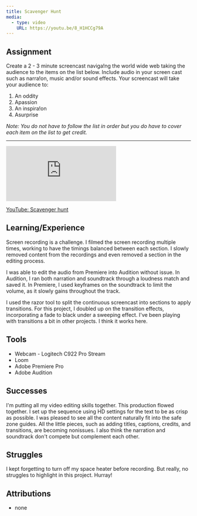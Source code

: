 ```yaml
---
title: Scavenger Hunt
media:
  - type: video
    URL: https://youtu.be/8_H1HCCg79A
---
```


## Assignment

Create a 2 - 3 minute screencast naviga!ng the world wide web taking the audience to the items on the list below. Include audio in your screen cast such as narra!on, music and/or sound effects. Your screencast will take your audience to:

  1. An oddity
  2. Apassion
  3. An inspira!on
  4. Asurprise

*Note: You do not have to follow the list in order but you do have to cover each item on the list to get credit.*

***

<div class="aspect-ratio aspect-ratio--16-9">
  <iframe class="aspect-ratio--content" src="https://www.youtube-nocookie.com/embed/8_H1HCCg79A" title="YouTube video player" frameborder="0" allow="accelerometer; autoplay; clipboard-write; encrypted-media; gyroscope; picture-in-picture" allowfullscreen></iframe>
</div>

[YouTube: Scavenger hunt](https://youtu.be/8_H1HCCg79A)

## Learning/Experience

Screen recording is a challenge. I filmed the screen recording multiple times, working to have the timings balanced between each section. I slowly removed content from the recordings and even removed a section in the editing process.

I was able to edit the audio from Premiere into Audition without issue. In Audition, I ran both narration and soundtrack through a loudness match and saved it. In Premiere, I used keyframes on the soundtrack to limit the volume, as it slowly gains throughout the track.

I used the razor tool to split the continuous screencast into sections to apply transitions. For this project, I doubled up on the transition effects, incorporating a fade to black under a sweeping effect. I've been playing with transitions a bit in other projects. I think it works here.

## Tools

- Webcam - Logitech C922 Pro Stream
- Loom
- Adobe Premiere Pro
- Adobe Audition

## Successes

I'm putting all my video editing skills together. This production flowed together. I set up the sequence using HD settings for the text to be as crisp as possible. I was pleased to see all the content naturally fit into the safe zone guides. All the little pieces, such as adding titles, captions, credits, and transitions, are becoming nonissues. I also think the narration and soundtrack don't compete but complement each other.

## Struggles

I kept forgetting to turn off my space heater before recording. But really, no struggles to highlight in this project. Hurray!

## Attributions

- none
